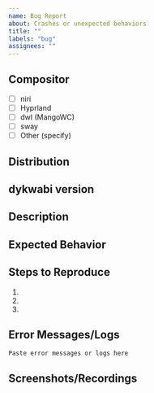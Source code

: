 ```yaml
---
name: Bug Report
about: Crashes or unexpected behaviors
title: ""
labels: "bug"
assignees: ""
---
```


<!-- If your issue is related to ICONS 
- Purple and black checkerboards are QT's way of signalling an icon doesn't exist
  - FIX: Configure a QT6 or Icon Pack in Dykwabi Settings that has the icon you want
  - Follow the [THEMING](https://github.com/AvengeMedia/BuckMaterialShell/tree/master?tab=readme-ov-file#theming) section to ensure your QT environment variable is configured correctl for themes.
  - Once done, configure an icon theme - either however you normally do with gtk3 or qt6ct, or through the built-in settings modal. -->

<!-- If your issue is related to APP LAUNCHER/DOCK/Running Apps being stale
 Quickshell does not ever update its DesktopEntires.
 There is an open PR for it, that has been stuck unmerged over there to fix it.
 We unfortunately are at the mercy of quickshell to merge it.
 Until then, newly installed and removed apps will not react until the
 shell is restarted.
  -->

## Compositor

- [ ] niri
- [ ] Hyprland
- [ ] dwl (MangoWC)
- [ ] sway
- [ ] Other (specify)

## Distribution

<!-- Arch, Fedora, Debian, etc. -->

## dykwabi version

<!-- Output of dykwabi version command -->

## Description

<!-- Brief description of the issue -->

## Expected Behavior

<!-- Describe what you expected to happen -->

## Steps to Reproduce

<!-- Please provide detailed steps to reproduce the issue -->

1.
2.
3.

## Error Messages/Logs

<!-- Please include any error messages, stack traces, or relevant logs -->
<!-- you can get a log file with the following steps:
dykwabi kill
mkdir ~/dykwabi_logs
nohup dykwabi run > ~/dykwabi_logs/dykwabi-$(date +%s).txt 2>&1 &

Then trigger your issue, and share the contents of ~/dykwabi_logs/dykwabi-<timestamp>.txt

-->

```
Paste error messages or logs here
```

## Screenshots/Recordings

<!-- If applicable, add screenshots or screen recordings -->